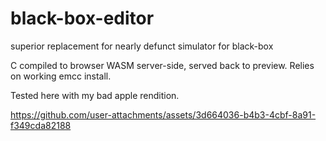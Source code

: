 # black-box-editor
superior replacement for nearly defunct simulator for black-box

C compiled to browser WASM server-side, served back to preview. Relies on working emcc install.

Tested here with my bad apple rendition.

https://github.com/user-attachments/assets/3d664036-b4b3-4cbf-8a91-f349cda82188


